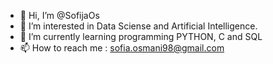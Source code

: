 - 👋 Hi, I’m @SofijaOs
- 👀 I’m interested in Data Sciense and Artificial Intelligence. 
- 🌱 I’m currently learning programming PYTHON, C and SQL
- 📫 How to reach me : sofia.osmani98@gmail.com

